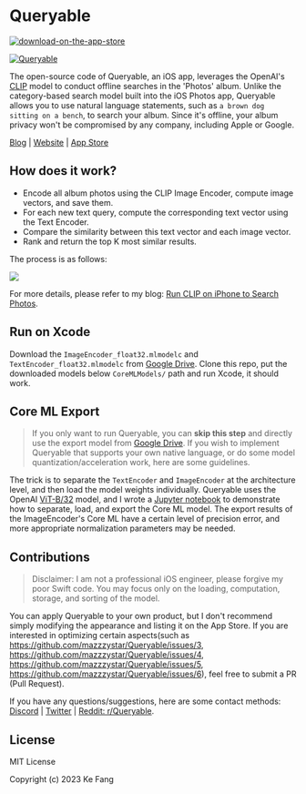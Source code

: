 # Queryable
<a href="https://apps.apple.com/us/app/queryable-find-photo-by-text/id1661598353?platform=iphone">
    <img src="https://github-production-user-asset-6210df.s3.amazonaws.com/6824141/252914927-51414112-236b-4f7a-a13b-5210f9203198.svg" alt="download-on-the-app-store">
</a>

[![Queryable](https://mazzzystar.github.io/images/2022-12-28/Queryable-search-result.jpg)](https://apps.apple.com/us/app/queryable-find-photo-by-text/id1661598353?platform=iphone)

The open-source code of Queryable, an iOS app, leverages the OpenAI's [CLIP](https://github.com/openai/CLIP) model to conduct offline searches in the 'Photos' album. Unlike the category-based search model built into the iOS Photos app, Queryable allows you to use natural language statements, such as `a brown dog sitting on a bench`, to search your album. Since it's offline, your album privacy won't be compromised by any company, including Apple or Google.

[Blog](https://mazzzystar.github.io/2022/12/29/Run-CLIP-on-iPhone-to-Search-Photos/) | [Website](https://queryable.app/) | [App Store](https://apps.apple.com/us/app/queryable-find-photo-by-text/id1661598353?platform=iphone)


## How does it work?
* Encode all album photos using the CLIP Image Encoder, compute image vectors, and save them.
* For each new text query, compute the corresponding text vector using the Text Encoder.
* Compare the similarity between this text vector and each image vector.
* Rank and return the top K most similar results.

The process is as follows:

![](https://mazzzystar.github.io/images/2022-12-28/Queryable-flow-chart.jpg)

For more details, please refer to my blog: [Run CLIP on iPhone to Search Photos](https://mazzzystar.github.io/2022/12/29/Run-CLIP-on-iPhone-to-Search-Photos/).


## Run on Xcode
Download the `ImageEncoder_float32.mlmodelc` and `TextEncoder_float32.mlmodelc` from [Google Drive](https://drive.google.com/drive/folders/12ze3UcqrXt9qeySGh_j_zWE-PWRDTzJv?usp=drive_link).
Clone this repo, put the downloaded models below `CoreMLModels/` path and run Xcode, it should work.

## Core ML Export
> If you only want to run Queryable, you can **skip this step** and directly use the export model from [Google Drive](https://drive.google.com/drive/folders/12ze3UcqrXt9qeySGh_j_zWE-PWRDTzJv?usp=drive_link). If you wish to implement Queryable that supports your own native language, or do some model quantization/acceleration work, here are some guidelines.

The trick is to separate the `TextEncoder` and `ImageEncoder` at the architecture level, and then load the model weights individually. Queryable uses the OpenAI [ViT-B/32](https://github.com/openai/CLIP) model, and I wrote a [Jupyter notebook](https://github.com/mazzzystar/Queryable/blob/main/PyTorch2CoreML.ipynb) to demonstrate how to separate, load, and export the Core ML model. The export results of the ImageEncoder's Core ML have a certain level of precision error, and more appropriate normalization parameters may be needed.

## Contributions
> Disclaimer: I am not a professional iOS engineer, please forgive my poor Swift code. You may focus only on the loading, computation, storage, and sorting of the model. 

You can apply Queryable to your own product, but I don't recommend simply modifying the appearance and listing it on the App Store. 
If you are interested in optimizing certain aspects(such as https://github.com/mazzzystar/Queryable/issues/3, https://github.com/mazzzystar/Queryable/issues/4, https://github.com/mazzzystar/Queryable/issues/5, https://github.com/mazzzystar/Queryable/issues/6), feel free to submit a PR (Pull Request).

If you have any questions/suggestions, here are some contact methods: [Discord](https://discord.com/invite/R3wNsqq3v5) | [Twitter](https://twitter.com/immazzystar) | [Reddit: r/Queryable](https://www.reddit.com/r/Queryable/).

## License
MIT License

Copyright (c) 2023 Ke Fang
